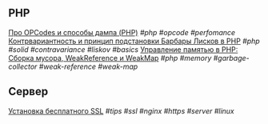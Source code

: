 ## PHP
[Про OPCodes и способы дампа (PHP)](_posts/2024-07-29-php-inspecting-opcodes.md) _#php #opcode #perfomance_
[Контрвариантность и принцип подстановки Барбары Лисков в PHP](_posts/2024-08-24-php-contravariance-and-liskov-substitution.md) _#php #solid #contravariance #liskov #basics_
[Управление памятью в PHP: Сборка мусора, WeakReference и WeakMap](_posts/2024-09-09-php-memory-weak-reference-weak-map.md) _#php #memory #garbage-collector #weak-reference #weak-map_

## Сервер
[Установка бесплатного SSL](_posts/2024-05-23-instruction-nginx-ssl-free.md) _#tips #ssl #nginx #https #server #linux_